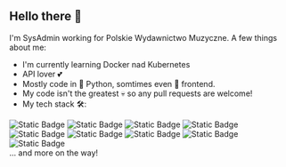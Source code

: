 ## Hello there 👋

I'm SysAdmin working for Polskie Wydawnictwo Muzyczne. A few things about me:
- I'm currently learning Docker nad Kubernetes
- API lover 💕
- Mostly code in 🐍 Python, somtimes even 💅 frontend.
- My code isn't the greatest 💀 so any pull requests are welcome!
- My tech stack 🛠:

<div style="display: flex-inline">
  <img alt="Static Badge" src="https://img.shields.io/badge/Python-python?logo=python&labelColor=yellow&color=blue">
  <img alt="Static Badge" src="https://img.shields.io/badge/Git-Git?logo=git&labelColor=gray&color=red">
  <img alt="Static Badge" src="https://img.shields.io/badge/Markdown-Markdown?logo=markdown&labelColor=gray&color=magenta">
  <img alt="Static Badge" src="https://img.shields.io/badge/SQLite-SQLite?logo=sqlite&labelColor=blue&color=gray">
  <img alt="Static Badge" src="https://img.shields.io/badge/HTML-HTML?logo=html5&labelColor=white&color=orange">
  <img alt="Static Badge" src="https://img.shields.io/badge/CSS-CSS?logo=css3&labelColor=lightblue&color=blue">
  <img alt="Static Badge" src="https://img.shields.io/badge/Nginx-Nginx?logo=nginx&labelColor=lightgreen&color=darkgreen">
  <img alt="Static Badge" src="https://img.shields.io/badge/Linux-Linux?logo=linux&labelColor=white&color=yellow">
  <img alt="Static Badge" src="https://img.shields.io/badge/Docker-Docker?logo=docker&labelColor=lightblue&color=blue">
  <br/>
  ... and more on the way!
</div>
